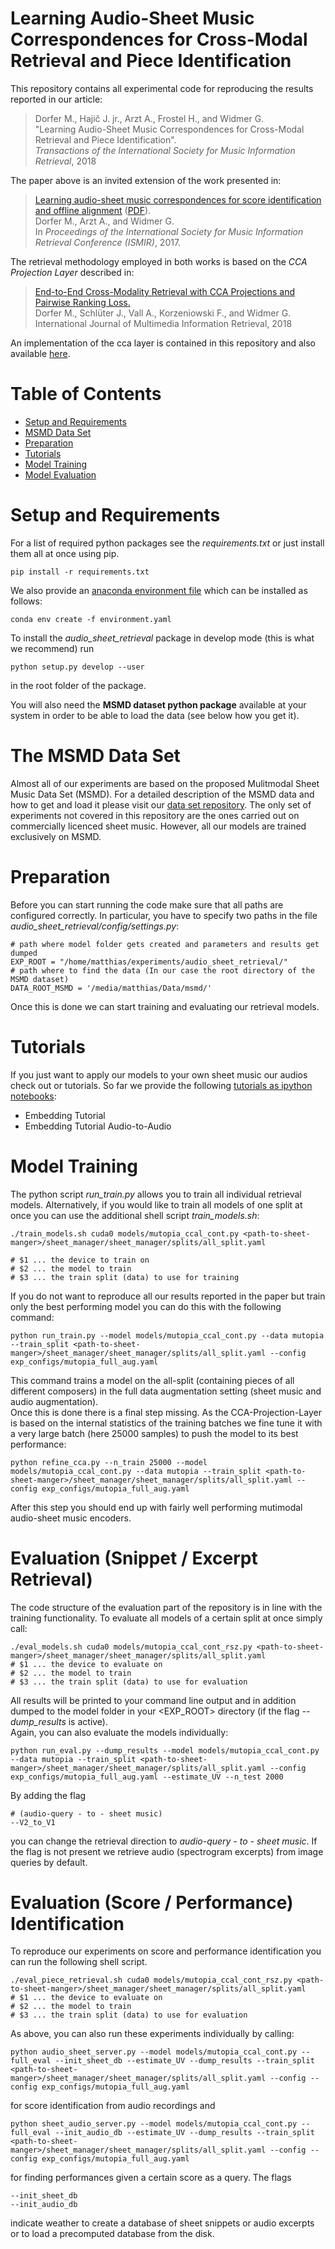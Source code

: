 
# Learning Audio-Sheet Music Correspondences for Cross-Modal Retrieval and Piece Identification
This repository contains all experimental code for reproducing the results
reported in our article:

>Dorfer M., Hajič J. jr., Arzt A., Frostel H., and Widmer G.<br>
"Learning Audio-Sheet Music Correspondences for Cross-Modal Retrieval and Piece Identification".<br>
*Transactions of the International Society for Music Information Retrieval*, 2018

The paper above is an invited extension of the work presented in:

>[Learning audio-sheet music correspondences for score identification and offline alignment](https://transactions.ismir.net/articles/10.5334/tismir.12/)
([PDF](https://transactions.ismir.net/articles/10.5334/tismir.12/galley/8/download/)).<br>
Dorfer M., Arzt A., and Widmer G.<br>
In *Proceedings of the International Society for Music Information Retrieval Conference (ISMIR)*, 2017.

The retrieval methodology employed in both works is based on
the *CCA Projection Layer* described in:

>[End-to-End Cross-Modality Retrieval with CCA Projections and Pairwise Ranking Loss.](https://link.springer.com/article/10.1007/s13735-018-0151-5)<br>
Dorfer M., Schlüter J., Vall A., Korzeniowski F., and Widmer G.<br>
International Journal of Multimedia Information Retrieval, 2018

An implementation of the cca layer is contained in this repository and also available [here](https://github.com/CPJKU/cca_layer).

# Table of Contents
  * [Setup and Requirements](#installation)
  * [MSMD Data Set](#msmd)
  * [Preparation](#preparation)
  * [Tutorials](#tutorials)
  * [Model Training](#training)
  * [Model Evaluation](#evaluation)

# Setup and Requirements <a id="installation"></a>
For a list of required python packages see the *requirements.txt*
or just install them all at once using pip.
```
pip install -r requirements.txt
```

We also provide an [anaconda environment file](https://conda.io/docs/user-guide/tasks/manage-environments.html#creating-an-environment-from-an-environment-yml-file)
which can be installed as follows:
```
conda env create -f environment.yaml
```

To install the *audio_sheet_retrieval* package in develop mode (this is what we recommend) run
```
python setup.py develop --user
```
in the root folder of the package.

You will also need the **MSMD dataset python package** available
at your system in order to be able to load the data (see below how you get it).

# The MSMD Data Set <a id="msmd"></a>
Almost all of our experiments are based on the proposed Mulitmodal Sheet Music Data Set (MSMD).
For a detailed description of the MSMD data and how to get and load it please visit our
[data set repository](https://github.com/CPJKU/msmd).
The only set of experiments not covered in this repository are the ones carried out
on commercially licenced sheet music.
However, all our models are trained exclusively on MSMD.

# Preparation <a id="preparation"></a>
Before you can start running the code make sure that all paths are configured correctly.
In particular, you have to specify two paths in the file *audio_sheet_retrieval/config/settings.py*:
```
# path where model folder gets created and parameters and results get dumped
EXP_ROOT = "/home/matthias/experiments/audio_sheet_retrieval/"
# path where to find the data (In our case the root directory of the MSMD dataset)
DATA_ROOT_MSMD = '/media/matthias/Data/msmd/'
```
Once this is done we can start training and evaluating our retrieval models.

# Tutorials <a id="tutorials"></a>
If you just want to apply our models to your own sheet music our audios
check out or tutorials.
So far we provide the following [tutorials as ipython notebooks](tutorials):
 - Embedding Tutorial
 - Embedding Tutorial Audio-to-Audio

# Model Training <a id="training"></a>
The python script *run_train.py* allows you to train all individual retrieval models.
Alternatively, if you would like to train all models of one split
at once you can use the additional shell script *train_models.sh*:

```
./train_models.sh cuda0 models/mutopia_ccal_cont.py <path-to-sheet-manger>/sheet_manager/sheet_manager/splits/all_split.yaml

# $1 ... the device to train on
# $2 ... the model to train
# $3 ... the train split (data) to use for training
```

If you do not want to reproduce all our results reported in the paper
but train only the best performing model you can do this with the following command:
```
python run_train.py --model models/mutopia_ccal_cont.py --data mutopia --train_split <path-to-sheet-manger>/sheet_manager/sheet_manager/splits/all_split.yaml --config exp_configs/mutopia_full_aug.yaml
```
This command trains a model on the all-split (containing pieces of all different composers)
in the full data augmentation setting (sheet music and audio augmentation).<br>
Once this is done there is a final step missing.
As the CCA-Projection-Layer is based on the internal statistics of the training batches
we fine tune it with a very large batch (here 25000 samples) to push the model
to its best performance:
```
python refine_cca.py --n_train 25000 --model models/mutopia_ccal_cont.py --data mutopia --train_split <path-to-sheet-manger>/sheet_manager/sheet_manager/splits/all_split.yaml --config exp_configs/mutopia_full_aug.yaml
```
After this step you should end up with fairly well performing mutimodal audio-sheet music encoders.


# Evaluation (Snippet / Excerpt Retrieval) <a id="evaluation"></a>
The code structure of the evaluation part of the repository is in line with the training functionality.
To evaluate all models of a certain split at once simply call:
```
./eval_models.sh cuda0 models/mutopia_ccal_cont_rsz.py <path-to-sheet-manger>/sheet_manager/sheet_manager/splits/all_split.yaml
# $1 ... the device to evaluate on
# $2 ... the model to train
# $3 ... the train split (data) to use for evaluation
```
All results will be printed to your command line output
and in addition dumped to the model folder in your <EXP_ROOT> directory (if the flag *--dump_results* is active).<br>
Again, you can also evaluate the models individually:
```
python run_eval.py --dump_results --model models/mutopia_ccal_cont.py --data mutopia --train_split <path-to-sheet-manger>/sheet_manager/sheet_manager/splits/all_split.yaml --config exp_configs/mutopia_full_aug.yaml --estimate_UV --n_test 2000
```
By adding the flag
```
# (audio-query - to - sheet music)
--V2_to_V1
```
you can change the retrieval direction to *audio-query - to - sheet music*.
If the flag is not present we retrieve audio (spectrogram excerpts) from image queries
by default.


# Evaluation (Score / Performance) Identification
To reproduce our experiments on score and performance identification you can
run the following shell script.
```
./eval_piece_retrieval.sh cuda0 models/mutopia_ccal_cont_rsz.py <path-to-sheet-manger>/sheet_manager/sheet_manager/splits/all_split.yaml
# $1 ... the device to evaluate on
# $2 ... the model to train
# $3 ... the train split (data) to use for evaluation
```
As above, you can also run these experiments individually by calling:
```
python audio_sheet_server.py --model models/mutopia_ccal_cont.py --full_eval --init_sheet_db --estimate_UV --dump_results --train_split <path-to-sheet-manger>/sheet_manager/sheet_manager/splits/all_split.yaml --config --config exp_configs/mutopia_full_aug.yaml
```
for score identification from audio recordings and
```
python sheet_audio_server.py --model models/mutopia_ccal_cont.py --full_eval --init_audio_db --estimate_UV --dump_results --train_split <path-to-sheet-manger>/sheet_manager/sheet_manager/splits/all_split.yaml --config --config exp_configs/mutopia_full_aug.yaml
```
for finding performances given a certain score as a query.
The flags
```
--init_sheet_db
--init_audio_db
```
indicate weather to create a database of sheet snippets or audio excerpts or to
load a precomputed database from the disk.
